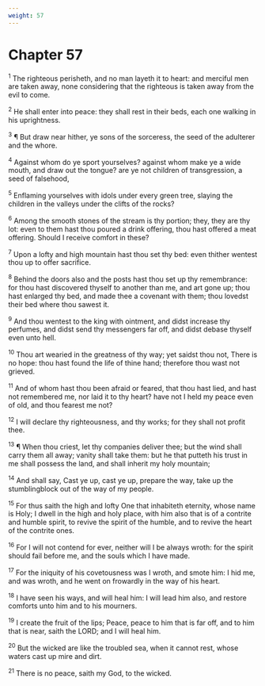 ```yaml
---
weight: 57
---
```


# Chapter 57

<sup>1</sup> The righteous perisheth, and no man layeth it to heart: and merciful men are taken away, none considering that the righteous is taken away from the evil to come. 

<sup>2</sup> He shall enter into peace: they shall rest in their beds, each one walking in his uprightness. 

<sup>3</sup> ¶ But draw near hither, ye sons of the sorceress, the seed of the adulterer and the whore. 

<sup>4</sup> Against whom do ye sport yourselves? against whom make ye a wide mouth, and draw out the tongue? are ye not children of transgression, a seed of falsehood, 

<sup>5</sup> Enflaming yourselves with idols under every green tree, slaying the children in the valleys under the clifts of the rocks? 

<sup>6</sup> Among the smooth stones of the stream is thy portion; they, they are thy lot: even to them hast thou poured a drink offering, thou hast offered a meat offering. Should I receive comfort in these? 

<sup>7</sup> Upon a lofty and high mountain hast thou set thy bed: even thither wentest thou up to offer sacrifice. 

<sup>8</sup> Behind the doors also and the posts hast thou set up thy remembrance: for thou hast discovered thyself to another than me, and art gone up; thou hast enlarged thy bed, and made thee a covenant with them; thou lovedst their bed where thou sawest it. 

<sup>9</sup> And thou wentest to the king with ointment, and didst increase thy perfumes, and didst send thy messengers far off, and didst debase thyself even unto hell. 

<sup>10</sup> Thou art wearied in the greatness of thy way; yet saidst thou not, There is no hope: thou hast found the life of thine hand; therefore thou wast not grieved. 

<sup>11</sup> And of whom hast thou been afraid or feared, that thou hast lied, and hast not remembered me, nor laid it to thy heart? have not I held my peace even of old, and thou fearest me not? 

<sup>12</sup> I will declare thy righteousness, and thy works; for they shall not profit thee. 

<sup>13</sup> ¶ When thou criest, let thy companies deliver thee; but the wind shall carry them all away; vanity shall take them: but he that putteth his trust in me shall possess the land, and shall inherit my holy mountain; 

<sup>14</sup> And shall say, Cast ye up, cast ye up, prepare the way, take up the stumblingblock out of the way of my people. 

<sup>15</sup> For thus saith the high and lofty One that inhabiteth eternity, whose name is Holy; I dwell in the high and holy place, with him also that is of a contrite and humble spirit, to revive the spirit of the humble, and to revive the heart of the contrite ones. 

<sup>16</sup> For I will not contend for ever, neither will I be always wroth: for the spirit should fail before me, and the souls which I have made. 

<sup>17</sup> For the iniquity of his covetousness was I wroth, and smote him: I hid me, and was wroth, and he went on frowardly in the way of his heart. 

<sup>18</sup> I have seen his ways, and will heal him: I will lead him also, and restore comforts unto him and to his mourners. 

<sup>19</sup> I create the fruit of the lips; Peace, peace to him that is far off, and to him that is near, saith the LORD; and I will heal him. 

<sup>20</sup> But the wicked are like the troubled sea, when it cannot rest, whose waters cast up mire and dirt. 

<sup>21</sup> There is no peace, saith my God, to the wicked. 


